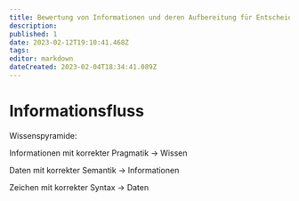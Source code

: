 ```yaml
---
title: Bewertung von Informationen und deren Aufbereitung für Entscheidungsprozesse
description: 
published: 1
date: 2023-02-12T19:10:41.468Z
tags: 
editor: markdown
dateCreated: 2023-02-04T18:34:41.089Z
---
```


# Informationsfluss

Wissenspyramide:

Informationen mit korrekter Pragmatik → Wissen

Daten mit korrekter Semantik → Informationen

Zeichen mit korrekter Syntax → Daten